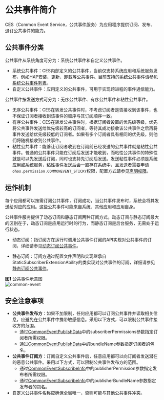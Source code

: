 # 公共事件简介
<!--Kit: Basic Services Kit-->
<!--Subsystem: Notification-->
<!--Owner: @peixu-->
<!--Designer: @dongqingran; @wulong158-->
<!--Tester: @wanghong1997-->
<!--Adviser: @huipeizi-->

CES（Common Event Service，公共事件服务）为应用程序提供订阅、发布、退订公共事件的能力。

## 公共事件分类
公共事件从系统角度可分为：系统公共事件和自定义公共事件。


- 系统公共事件：CES内部定义的公共事件，当前仅支持系统应用和系统服务发布，例如HAP安装、更新、卸载等公共事件。目前支持的系统公共事件请参见[系统公共事件列表](../../reference/apis-basic-services-kit/common_event/commonEventManager-definitions.md)。
- 自定义公共事件：应用定义的公共事件，可用于实现跨进程的事件通信能力。


公共事件按发送方式可分为：无序公共事件、有序公共事件和粘性公共事件。


- 无序公共事件：CES在转发公共事件时，不考虑订阅者是否接收到该事件，也不保证订阅者接收到该事件的顺序与其订阅顺序一致。
- 有序公共事件：CES在转发公共事件时，根据订阅者设置的优先级等级，优先将公共事件发送给优先级较高的订阅者，等待其成功接收该公共事件之后再将事件发送给优先级较低的订阅者。如果有多个订阅者具有相同的优先级，则他们将随机接收到公共事件。
- 粘性公共事件：能够让订阅者收到在订阅前已经发送的公共事件就是粘性公共事件。普通的公共事件只能在订阅后发送才能收到，而粘性公共事件的特殊性就是可以先发送后订阅，同时也支持先订阅后发送。发送粘性事件必须是系统应用或系统服务，粘性事件发送后会一直存在系统中，且发送者需要申请`ohos.permission.COMMONEVENT_STICKY`权限，配置方式请参见[声明权限](../../security/AccessToken/declare-permissions.md)。

## 运作机制
每个应用都可以按需订阅公共事件，订阅成功，当公共事件发布时，系统会将其发送给对应的应用。这些公共事件可能来自系统、其他应用和应用自身。

<!--Del-->
公共事件服务提供了动态订阅和静态订阅两种订阅方式。动态订阅与静态订阅最大的区别在于，动态订阅是应用运行时的行为，而静态订阅是后台服务，无需处于运行状态。

- 动态订阅：指订阅方在运行时调用公共事件订阅的API实现对公共事件的订阅，详细请参见[动态订阅公共事件](common-event-subscription.md)。

- 静态订阅：订阅方通过配置文件声明和实现继承自StaticSubscriberExtensionAbility的类实现对公共事件的订阅，详细请参见[静态订阅公共事件](common-event-static-subscription.md)。
<!--DelEnd-->

**图1** 公共事件示意图  
![common-event](figures/common-event.png)

## 安全注意事项

- **公共事件发布方**：如果不加限制，任何应用都可以订阅公共事件并读取相关信息，应避免在公共事件中携带敏感信息。采用以下方式，可以限制公共事件接收方的范围。
  - 通过[CommonEventPublishData](../../reference/apis-basic-services-kit/js-apis-inner-commonEvent-commonEventPublishData.md)中的subscriberPermissions参数指定订阅者所需权限。
  - 通过[CommonEventPublishData](../../reference/apis-basic-services-kit/js-apis-inner-commonEvent-commonEventPublishData.md)中的bundleName参数指定订阅者的包名。
- **公共事件订阅方**：订阅自定义公共事件后，任意应用都可以向订阅者发送潜在的恶意公共事件。采用以下方式，可以限制公共事件发布方的范围。
  - 通过[CommonEventSubscribeInfo](../../reference/apis-basic-services-kit/js-apis-inner-commonEvent-commonEventSubscribeInfo.md)中的publisherPermission参数指定发布者所需权限。
  - 通过[CommonEventSubscribeInfo](../../reference/apis-basic-services-kit/js-apis-inner-commonEvent-commonEventSubscribeInfo.md)中的publisherBundleName参数指定发布者的包名。
- 自定义公共事件名称应确保全局唯一，否则可能与其他公共事件冲突。
